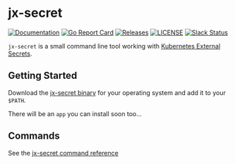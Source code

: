 # jx-secret

[![Documentation](https://godoc.org/github.com/jenkins-x/jx-secret?status.svg)](https://pkg.go.dev/mod/github.com/jenkins-x/jx-secret)
[![Go Report Card](https://goreportcard.com/badge/github.com/jenkins-x/jx-secret)](https://goreportcard.com/report/github.com/jenkins-x/jx-secret)
[![Releases](https://img.shields.io/github/release-pre/jenkins-x/jx-secret.svg)](https://github.com/jenkins-x/jx-secret/releases)
[![LICENSE](https://img.shields.io/github/license/jenkins-x/jx-secret.svg)](https://github.com/jenkins-x/jx-secret/blob/master/LICENSE)
[![Slack Status](https://img.shields.io/badge/slack-join_chat-white.svg?logo=slack&style=social)](https://slack.k8s.io/)

`jx-secret` is a small command line tool working with [Kubernetes External Secrets](https://github.com/godaddy/kubernetes-external-secrets).

## Getting Started

Download the [jx-secret binary](https://github.com/jenkins-x/jx-secret/releases) for your operating system and add it to your `$PATH`.

There will be an `app` you can install soon too...

## Commands

See the [jx-secret command reference](https://github.com/jenkins-x/jx-secret/blob/master/docs/cmd/jx-secret.md)